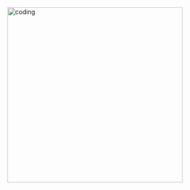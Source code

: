 <img  alt ="coding" width="400" src="https://th.bing.com/th/id/R.59a08e812520326f9134dd4f84c04f5a?rik=FTS5EdU%2fjiuhnw&riu=http%3a%2f%2fgetwallpapers.com%2fwallpaper%2ffull%2f6%2f7%2fd%2f491909.jpg&ehk=Svq0qDNbI900VjWPPZO%2f9jBXgvAKBdg8rEn0ZN5rA%2bI%3d&risl=&pid=ImgRaw&r=0">
